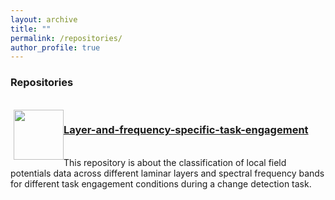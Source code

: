 ```yaml
---
layout: archive
title: ""
permalink: /repositories/
author_profile: true
---
```

 
<h3>Repositories</h3>
<br/>

<img style="width:80px; float:left; margin-left: 1%" src="https://gin.g-node.org/repo-avatars/10487"> 
 <div><a href=""><h3>Layer-and-frequency-specific-task-engagement</h3></a> <br/>
  This repository is about the classification of local field potentials data across different laminar layers and spectral frequency bands for different task engagement conditions during a change detection task.
 </div>
